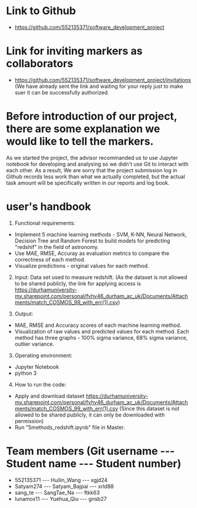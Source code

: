 # Link to Github
- https://github.com/552135371/software_development_project

# Link for inviting markers as collaborators
- https://github.com/552135371/software_development_project/invitations (We have already sent the link and waiting for your reply just to make suer it can be successfully authorized.

# Before introduction of our project, there are some explanation we would like to tell the markers. 
As we started the project, the advisor recommanded us to use Jupyter notebook for developing and analysing so we didn't use Git to interact with each other. 
As a result, We are sorry that the project submission log in Github records less work than what we actually completed, but the actual task amount will be specifically written in our reports and log book.


# user's handbook
1. Functional requirements: 
- Implement 5 machine learning methods - SVM, K-NN, Neural Network, Decision Tree and Random Forest to build models for predicting "redshif" in the field of astronomy. 
- Use MAE, RMSE, Accuray as evaluation metrics to compare the correctness of each method.
- Visualize predictions - original values for each method.
2. Input: Data set used to measure redshift. (As the dataset is not allowed to be shared publicly, the link for applying access is https://durhamuniversity-my.sharepoint.com/personal/fvhv46_durham_ac_uk/Documents/Attachments/match_COSMOS_99_with_err(1).csv)

2. Output:
- MAE, RMSE and Accuracy scores of each machine learning method.
- Visualization of raw values and predicted values for each method. Each method has three graphs - 100% sigma variance, 68% sigma variance, outlier variance.

3. Operating environment:
- Jupyter Notebook
- python 3

4. How to run the code:
- Apply and download dataset  https://durhamuniversity-my.sharepoint.com/personal/fvhv46_durham_ac_uk/Documents/Attachments/match_COSMOS_99_with_err(1).csv (Since this dataset is not allowed to be shared publicly, it can only be downloaded with permission) 
- Run "5methods_redshift.ipynb" file in Master.

# Team members (Git username --- Student name --- Student number)
- 552135371 --- Huilin_Wang --- xgjd24 
- Satyam274 --- Satyam_Bajpai --- xrld88 
- sang_te   --- SangTae_Na  --- ftkk63
- lunamox11 --- Yuehua_Qiu --- gnsb27
